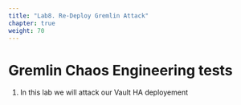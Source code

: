 ```yaml
---
title: "Lab8. Re-Deploy Gremlin Attack"
chapter: true
weight: 70
---
```


# Gremlin Chaos Engineering tests

1. In this lab we will attack our Vault HA deployement
